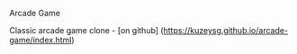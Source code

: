 Arcade Game

Classic arcade game clone - [on github] (https://kuzeysg.github.io/arcade-game/index.html)
